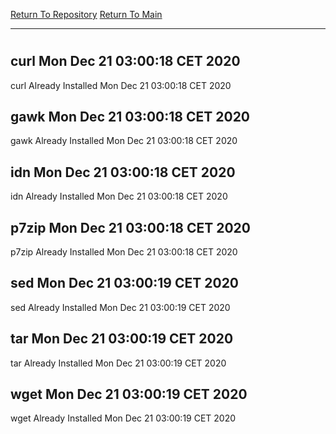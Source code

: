 [Return To Repository](https://github.com/bast69/piholeparser/)
[Return To Main](https://github.com/bast69/piholeparser/blob/master/RecentRunLogs/Mainlog.md)
____________________________________
# 
## curl Mon Dec 21 03:00:18 CET 2020
curl Already Installed Mon Dec 21 03:00:18 CET 2020
## gawk Mon Dec 21 03:00:18 CET 2020
gawk Already Installed Mon Dec 21 03:00:18 CET 2020
## idn Mon Dec 21 03:00:18 CET 2020
idn Already Installed Mon Dec 21 03:00:18 CET 2020
## p7zip Mon Dec 21 03:00:18 CET 2020
p7zip Already Installed Mon Dec 21 03:00:18 CET 2020
## sed Mon Dec 21 03:00:19 CET 2020
sed Already Installed Mon Dec 21 03:00:19 CET 2020
## tar Mon Dec 21 03:00:19 CET 2020
tar Already Installed Mon Dec 21 03:00:19 CET 2020
## wget Mon Dec 21 03:00:19 CET 2020
wget Already Installed Mon Dec 21 03:00:19 CET 2020
